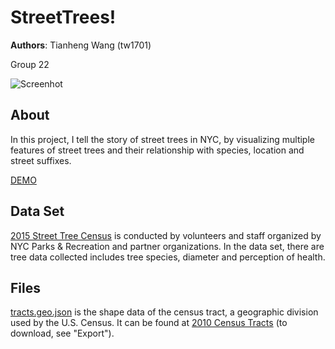 # StreetTrees!

**Authors**: Tianheng Wang (tw1701)

Group 22

![Screenhot](screenshot.jpg)

## About

In this project, I tell the story of street trees in NYC, by visualizing multiple features of street trees and their relationship with species, location and street suffixes.

[DEMO](https://phesoca.com/street-trees/)

## Data Set

[2015 Street Tree Census](https://data.cityofnewyork.us/Environment/2015-Street-Tree-Census-Tree-Data/uvpi-gqnh) is conducted by volunteers and staff organized by NYC Parks & Recreation and partner organizations. In the data set, there are tree data collected includes tree species, diameter and perception of health.

## Files

[tracts.geo.json](data/tracts.geo.json) is the shape data of the census tract, a geographic division used by the U.S. Census. It can be found at [2010 Census Tracts](https://data.cityofnewyork.us/City-Government/2010-Census-Tracts/fxpq-c8ku) (to download, see "Export").